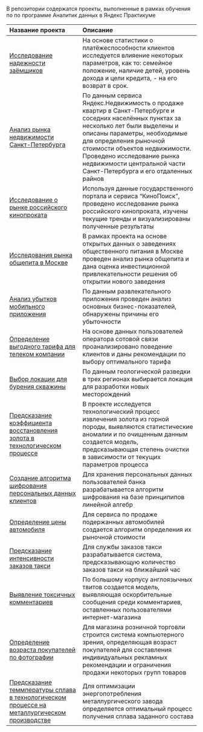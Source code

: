 В репозитории содержатся проекты, выполненные в рамках обучения по по программе Аналитик данных в Яндекс Практикуме

Название проекта | Описание
:-------------- |:--------
[Исследование надежности заёмщиков](https://github.com/KarinaMarchenko/Yandex_Practikum_Projects/tree/main/01_borrower_reliability_analysis) | На основе статистики о платёжеспособности клиентов исследуется влияение некоторых параметров, как то: семейное положение, наличие детей, уровень дохода и цели кредита, - на его возврат в срок.
[Анализ рынка недвижимости Санкт-Петербурга](https://github.com/KarinaMarchenko/Yandex_Practikum_Projects/tree/main/02_real_estate_analysis) | По данным сервиса Яндекс.Недвижимость о продаже квартир в Санкт-Петербурге и соседних населённых пунктах за несколько лет были выделены и описаны параметры, необходимые для определения рыночной стоимости объектов недвижимости. Проведено исследование рынка недвижимости центральной части Санкт-Петербурга и его отдаленных райнов
[Исследование о рынке российского кинопроката](https://github.com/KarinaMarchenko/Yandex_Practikum_Projects/tree/main/03_film_distribution_analysis) | Используя данные государственного портала и сервиса “КиноПоиск”, проведено исследование рынка российского кинопроката, изучены текущие тренды и визуализированы полученные результаты
[Исследования рынка общепита в Москве](https://github.com/KarinaMarchenko/Yandex_Practikum_Projects/tree/main/04_catering_locations_analysis) | В рамках проекта на основе открытых данных о заведениях общественного питания в Москве проведен анализ рынка общепита и дана оценка инвестиционной привлекательности решения об открытии нового заведения 
[Анализ убытков мобильного приложения](https://github.com/KarinaMarchenko/Yandex_Practikum_Projects/tree/main/05_mobile_application_analysis) | По данным развлекательного приложения проведен анализ основных бизнес-показателей, обнаружены причины его убыточности 
[Определение выгодного тарифа для телеком компании](https://github.com/KarinaMarchenko/Yandex_Practikum_Projects/tree/main/06_mobile_tariff_analysis) | На основе данных пользователей оператора сотовой связи проанализировано поведение клиентов и даны рекомендации по выбору оптимального тарифа
[Выбор локации для бурения скважины](https://github.com/zakharkousnetsov/yandex_practikum_projects/tree/main/08_oil_mining_region_exploration) | По данным геологической разведки в трех регионах выбирается локация для разработки новых месторождений
[Предсказание коэффициента восстановления золота в технологическом процессе](https://github.com/zakharkousnetsov/yandex_practikum_projects/tree/main/09_gold_recovery_coefficient_prediction) | В проекте исследуется технологический процесс извлечения золота из горной породы, выявляются статистические аномалии и по очищенным данным создается модель, предсказывающая степень очистки в зависимости от текущих параметров процесса
[Создание алгоритма шифрования персональных данных клиентов](https://github.com/zakharkousnetsov/yandex_practikum_projects/tree/main/10_customers_personal_data_protection) | Для хранения персональных данных пользователей банка разрабатывается алгоритм шифрования на базе принципипов линейной алгебр
[Определение цены автомобиля](https://github.com/zakharkousnetsov/yandex_practikum_projects/tree/main/11_vehicle_price_prediction) | Для сервиса по продаже подержанных автомобилей создается алгоритм определения их рыночной стоимости
[Предсказание интенсивности заказов такси](https://github.com/zakharkousnetsov/yandex_practikum_projects/tree/main/12_taxi_ordering_prediction) | Для службы заказов такси разрабатывается система, предсказывающую количество заказов такси на ближайший час
[Выявление токсичных комментариев](https://github.com/zakharkousnetsov/yandex_practikum_projects/tree/main/13_toxic_comments_prediction) | По большому корпусу англоязычных твитов создается модель, выявляющая оскорбительные сообщения среди комментариев, оставленных пользователями интернет-магазина
[Определение возраста покупателей по фотографии](https://github.com/zakharkousnetsov/yandex_practikum_projects/tree/main/14_customers_age_prediction) | Для магазина розничной торговли строится система компьютерного зрения, определяющая возраст покупателей для составления индивидуальных рекламных рекомендации и ограничения продажи некоторых групп товаров
[Предсказание теммпературы сплава в технологическом процессе на металлургическом производстве](https://github.com/zakharkousnetsov/yandex_practikum_projects/tree/main/15_metal_alloy_prediction) | Для оптимизации энергопотребления металлургического завода определяется оптимальный процесс получения сплава заданного состава

